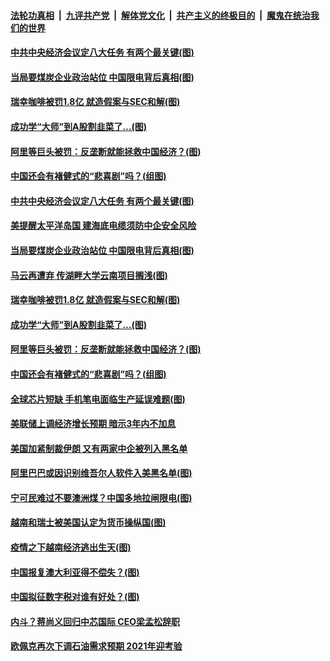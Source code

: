 

####  [法轮功真相](../../../../basic/blob/master/README.md?t=12190431) &nbsp;|&nbsp; [九评共产党](../../../../9ping.md/blob/master/README.md?t=12190431) &nbsp;|&nbsp; [解体党文化](../../../../jtdwh.md/blob/master/README.md?t=12190431)  &nbsp;|&nbsp; [共产主义的终极目的](../../../../gczydzjmd.md/blob/master/README.md?t=12190431) &nbsp;|&nbsp; [魔鬼在统治我们的世界](../../../../mgztzwmdsj.md/blob/master/README.md?t=12190431) 

#### [中共中央经济会议定八大任务 有两个最关键(图)](../pages/p5/956292.md?t=12190431) 

#### [当局要煤炭企业政治站位 中国限电背后真相(图)](../pages/p5/956279.md?t=12190431) 

#### [瑞幸咖啡被罚1.8亿 就造假案与SEC和解(图)](../pages/p5/956277.md?t=12190431) 

#### [成功学“大师”到A股割韭菜了…(图)](../pages/p5/956146.md?t=12190431) 

#### [阿里等巨头被罚：反垄断就能拯救中国经济？(图)](../pages/p5/956155.md?t=12190431) 

#### [中国还会有褚健式的“悲喜剧”吗？(组图)](../pages/p5/956152.md?t=12190431) 

#### [中共中央经济会议定八大任务 有两个最关键(图)](../pages/p5/956292.md?t=12190431) 

#### [美提醒太平洋岛国 建海底电缆须防中企安全风险](../pages/p5/956284.md?t=12190431) 

#### [当局要煤炭企业政治站位 中国限电背后真相(图)](../pages/p5/956279.md?t=12190431) 

#### [马云再遭弃 传湖畔大学云南项目搁浅(图)](../pages/p5/956268.md?t=12190431) 

#### [瑞幸咖啡被罚1.8亿 就造假案与SEC和解(图)](../pages/p5/956277.md?t=12190431) 

#### [成功学“大师”到A股割韭菜了…(图)](../pages/p5/956146.md?t=12190431) 

#### [阿里等巨头被罚：反垄断就能拯救中国经济？(图)](../pages/p5/956155.md?t=12190431) 

#### [中国还会有褚健式的“悲喜剧”吗？(组图)](../pages/p5/956152.md?t=12190431) 

#### [全球芯片短缺 手机笔电面临生产延误难题(图)](../pages/p5/956184.md?t=12190431) 

#### [美联储上调经济增长预期 暗示3年内不加息](../pages/p5/956162.md?t=12190431) 

#### [美国加紧制裁伊朗 又有两家中企被列入黑名单](../pages/p5/956160.md?t=12190431) 

#### [阿里巴巴或因识别维吾尔人软件入美黑名单(图)](../pages/p5/956154.md?t=12190431) 

#### [宁可民难过不要澳洲煤？中国多地拉闸限电(图)](../pages/p5/956127.md?t=12190431) 

#### [越南和瑞士被美国认定为货币操纵国(图)](../pages/p5/956079.md?t=12190431) 

#### [疫情之下越南经济逃出生天(图)](../pages/p5/956071.md?t=12190431) 

#### [中国报复澳大利亚得不偿失？(图)](../pages/p5/956067.md?t=12190431) 

#### [中国拟征数字税对谁有好处？(图)](../pages/p5/956066.md?t=12190431) 


#### [内斗？蒋尚义回归中芯国际 CEO梁孟松辞职](../pages/p5/956031.md?t=12190431) 

#### [欧佩克再次下调石油需求预期 2021年迎考验](../pages/p5/956021.md?t=12190431) 

